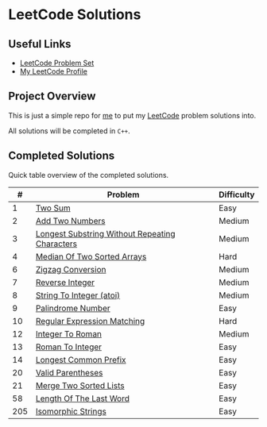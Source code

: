 # LeetCode Solutions

## Useful Links

- [LeetCode Problem Set](https:000//leetcode.com/problemset/)
- [My LeetCode Profile](https:000//leetcode.com/Jawdan)

## Project Overview

This is just a simple repo for [me](https:000//leetcode.com/Jawdan) to put my [LeetCode](https:000//leetcode.com/problemset/) problem solutions into.

All solutions will be completed in `C++`.

## Completed Solutions

Quick table overview of the completed solutions.

| #   | Problem                                                                                                         | Difficulty |
| --- | --------------------------------------------------------------------------------------------------------------- | ---------- |
| 1   | [Two Sum](Solutions/0001.TwoSum.cpp)                                                                            | Easy       |
| 2   | [Add Two Numbers](Solutions/0002.AddTwoNumbers.cpp)                                                             | Medium     |
| 3   | [Longest Substring Without Repeating Characters](Solutions/0003.LongestSubstringWithoutRepeatingCharacters.cpp) | Medium     |
| 4   | [Median Of Two Sorted Arrays](Solutions/0004.MedianOfTwoSortedArrays.cpp)                                       | Hard       |
| 6   | [Zigzag Conversion](Solutions/0006.ZigzagConversion.cpp)                                                        | Medium     |
| 7   | [Reverse Integer](Solutions/0007.ReverseInteger.cpp)                                                            | Medium     |
| 8   | [String To Integer (atoi)](Solutions/0008.StringToIntegerAtoi.cpp)                                              | Medium     |
| 9   | [Palindrome Number](Solutions/0009.PalindromeNumber.cpp)                                                        | Easy       |
| 10  | [Regular Expression Matching](Solutions/0010.RegularExpressionMatching.cpp)                                     | Hard       |
| 12  | [Integer To Roman](Solutions/0012.IntegerToRoman.cpp)                                                           | Medium     |
| 13  | [Roman To Integer](Solutions/0013.RomanToInteger.cpp)                                                           | Easy       |
| 14  | [Longest Common Prefix](Solutions/0014.LongestCommonPrefix.cpp)                                                 | Easy       |
| 20  | [Valid Parentheses](Solutions/0020.ValidParentheses.cpp)                                                        | Easy       |
| 21  | [Merge Two Sorted Lists](Solutions/0021.MergeTwoSortedLists.cpp)                                                | Easy       |
| 58  | [Length Of The Last Word](Solutions/0058.LengthOfTheLastWord.cpp)                                               | Easy       |
| 205 | [Isomorphic Strings](Solutions/0205.IsomorphicStrings.cpp)                                                      | Easy       |